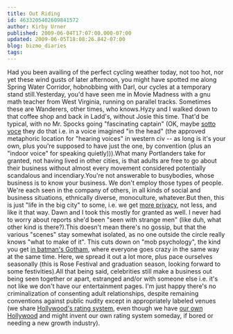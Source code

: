 ```yaml
---
title: Out Riding
id: 4633205402609841572
author: Kirby Urner
published: 2009-06-04T17:07:00.000-07:00
updated: 2009-06-05T18:08:26.842-07:00
blog: bizmo_diaries
tags: 
---
```


Had you been availing of the perfect cycling weather today, not too hot, nor yet these wind gusts of later afternoon, you might have spotted me along Spring Water Corridor, hobnobbing with Darl, our cycles at a temporary stand still.Yesterday, you'd have seen me in Movie Madness with a gnu math teacher from West Virginia, running on parallel tracks.  Sometimes these are Wanderers, other times, who knows.Hyzy and I walked down to that coffee shop and back in Ladd's, without Josie this time.  That'd be typical, with no Mr. Spocks going "fascinating captain" (OK, maybe [sotto voce](http://en.wikipedia.org/wiki/Sotto_voce) they do that i.e. in a voice imagined "in the head" (the approved metaphoric location for "hearing voices" in western civ -- as long is it's your own, plus you're supposed to have just the one, by convention (plus an "indoor voice" for speaking quietly))).What many Portlanders take for granted, not having lived in other cities, is that adults are free to go about their business without almost every movement considered potentially scandalous and incendiary.You're not answerable to busybodies, whose business is to know your business.  We don't employ those types of people.  We're each seen in the company of others, in all kinds of social and business situations, ethnically diverse, monoculture, whatever.But then, this is just "life in the big city" to some, i.e. we get [more privacy](http://mybizmo.blogspot.com/2007/11/gym-meditation.html), not less, and like it that way.  Dawn and I took this mostly for granted as well.  I never had to worry about reports she'd been "seen with strange men" (like duh, what other kind is there?).This doesn't mean there's no gossip, but that the various "scenes" stay somewhat isolated, as no one outside the circle really knows "what to make of it".  This cuts down on "mob psychology", the kind you get [in batman's Gotham](http://mybizmo.blogspot.com/2005/09/batman-begins-movie-review.html), where everyone goes crazy in the same way at the same time.  Here, we spread it out a lot more, plus pace ourselves seasonally (this is Rose Festival and graduation season, looking forward to some festivities).All that being said, celebrities still make a business out being seen together or apart, estranged and/or with someone else i.e. it's not like we don't have our entertainment pages.  I'm just happy there's no criminalization of consenting adult relationships, despite remaining conventions against public nudity except in appropriately labeled venues (we share [Hollywood's rating system](http://worldgame.blogspot.com/2007/12/hollywood-usa.html), even though we have [our own Hollywood](http://worldgame.blogspot.com/2006/06/machine-world.html) and might invent our own rating system someday, if bored or needing a new growth industry).